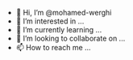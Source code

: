 - 👋 Hi, I’m @mohamed-werghi
- 👀 I’m interested in ...
- 🌱 I’m currently learning ...
- 💞️ I’m looking to collaborate on ...
- 📫 How to reach me ...

<!---
mohamed-werghi/mohamed-werghi is a ✨ special ✨ repository because its `README.md` (this file) appears on your GitHub profile.
You can click the Preview link to take a look at your changes.
--->
